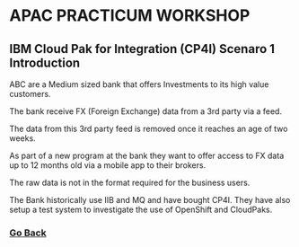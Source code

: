 
# APAC PRACTICUM WORKSHOP

## IBM Cloud Pak for Integration (CP4I) Scenaro 1 Introduction

<p> ABC are a Medium sized bank that offers Investments to its high value customers. <p/> 
<p>The bank receive FX (Foreign Exchange) data from a 3rd party via a feed.<p/>
<p>The data from this 3rd party feed is removed once it reaches an age of two weeks.<p/>
<p>As part of a new program at the bank they want to offer access to FX data up to 12 months old via a mobile app to their brokers. <p/>
<p>The raw data is not in the format required for the business users.<p/>
<p>The Bank historically use IIB and MQ and have bought CP4I. They have also setup a test system to investigate the use of OpenShift and CloudPaks. </p>

### [Go Back](/scenario1/README.md)